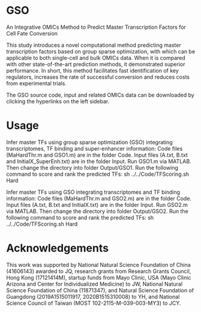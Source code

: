 # GSO
An Integrative OMICs Method to Predict Master Transcription Factors for Cell Fate Conversion

This study introduces a novel computational method predicting master transcription factors based on group sparse optimization, with which can be applicable to both single-cell and bulk OMICs data. When it is compared with other state-of-the-art prediction methods, it demonstrated superior performance. In short, this method facilitates fast identification of key regulators, increases the rate of successful conversion and reduces costs from experimental trials.

The GSO source code, input and related OMICs data can be downloaded by clicking the hyperlinks on the left sidebar.

# Usage
Infer master TFs using group sparse optimization (GSO) integrating transcriptomes, TF binding and super-enhancer information: Code files (MaHardThr.m and GSO1.m) are in the folder Code. 
Input files (A.txt, B.txt and InitialX_SuperEnh.txt) are in the folder Input. 
Run GSO1.m via MATLAB. Then change the directory into folder Output/GSO1.
Run the following command to score and rank the predicted TFs:
sh ../../Code/TFScoring.sh Hard

Infer master TFs using GSO integrating transcriptomes and TF binding information: Code files (MaHardThr.m and GSO2.m) are in the folder Code. 
Input files (A.txt, B.txt and InitialX.txt) are in the folder Input.
Run GSO2.m via MATLAB. Then change the directory into folder Output/GSO2. 
Run the following command to score and rank the predicted TFs:
sh ../../Code/TFScoring.sh Hard

# Acknowledgements
This work was supported by National Natural Science Foundation of China (41606143) awarded to JQ, research grants from Research Grants Council, Hong Kong (17121414M), startup funds from Mayo Clinic, USA (Mayo Clinic Arizona and Center for Individualized Medicine) to JW, National Natural Science Foundation of China (11871347), and Natural Science Foundation of Guangdong (2019A1515011917, 2020B1515310008) to YH, and National Science Council of Taiwan (MOST 102-2115-M-039-003-MY3) to JCY.
